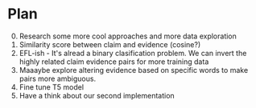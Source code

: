 # Plan

0. Research some more cool approaches and more data exploration
1. Similarity score between claim and evidence (cosine?)
2. EFL-ish - It's alread a binary clasification problem. We can invert the highly related claim evidence pairs for more training data
3. Maaaybe explore altering evidence based on specific words to make pairs more ambiguous.
4. Fine tune T5 model
5. Have a think about our second implementation